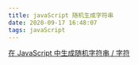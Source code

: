 ```yaml
---
title: javaScript 随机生成字符串
date: 2020-09-17 16:48:07
tags: javaScript
---
```


[在 JavaScript 中生成随机字符串 / 字符](https://routinepanic.com/questions/generate-random-string-characters-in-javascript)

